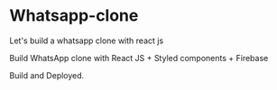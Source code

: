 # Whatsapp-clone
Let's build a whatsapp clone with react js

Build WhatsApp clone with React JS + Styled components + Firebase

Build and Deployed.
